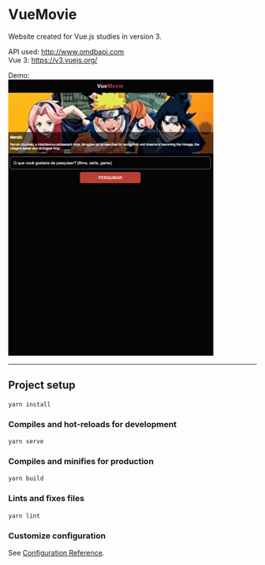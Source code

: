 # VueMovie

Website created for Vue.js studies in version 3.

API used: http://www.omdbapi.com <br>
Vue 3: https://v3.vuejs.org/

Demo: <br>
![Demo website](demo-vue-movie.gif)

<hr>

## Project setup
```
yarn install
```

### Compiles and hot-reloads for development
```
yarn serve
```

### Compiles and minifies for production
```
yarn build
```

### Lints and fixes files
```
yarn lint
```

### Customize configuration
See [Configuration Reference](https://cli.vuejs.org/config/).
